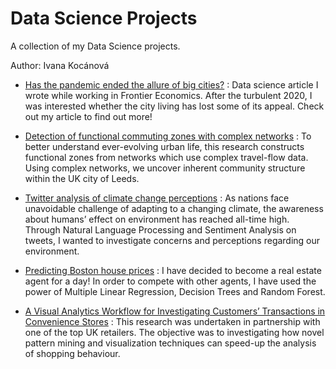 # Data Science Projects
 
A collection of my Data Science projects.

Author: Ivana Kocánová


* [Has the pandemic ended the allure of big cities?](https://www.frontier-economics.com/uk/en/news-and-articles/articles/article-i8141-has-the-pandemic-ended-the-allure-of-big-cities/#) :
Data science article I wrote while working in Frontier Economics. After the turbulent 2020, I was interested whether the city living has lost some of its appeal. Check out my article to find out more!

* [Detection of functional commuting zones with complex networks](https://github.com/IvanaKocanova/Community_detection_with_Complex_Networks) :
To better understand ever-evolving urban life, this research constructs functional zones from networks which use complex travel-flow data. Using complex networks, we uncover inherent community structure within the UK city of Leeds. 

* [Twitter analysis of climate change perceptions](https://github.com/IvanaKocanova/Data_Science_Projects/blob/master/Climate_change_perceptions.ipynb) : As nations face unavoidable challenge of adapting to a changing climate, the awareness about humans’ effect on environment has reached all-time high. Through Natural Language Processing and Sentiment Analysis on tweets, I wanted to investigate concerns and perceptions regarding our environment.

* [Predicting Boston house prices](https://github.com/IvanaKocanova/Data_Science_Projects/blob/master/House_price_prediction_Linear_regression.ipynb) : I have decided to become a real estate agent for a day! In order to compete with other agents, I have used the power of Multiple Linear Regression, Decision Trees and Random Forest. 

* [A Visual Analytics Workflow for Investigating Customers’ Transactions in
Convenience Stores](https://github.com/IvanaKocanova/Data_Science_Projects/blob/master/Vizual_workflow_analysis_.pdf) :
This research was undertaken in partnership with one of the top UK retailers. The objective was to investigating how novel pattern mining and visualization techniques can speed-up the analysis of shopping behaviour.
